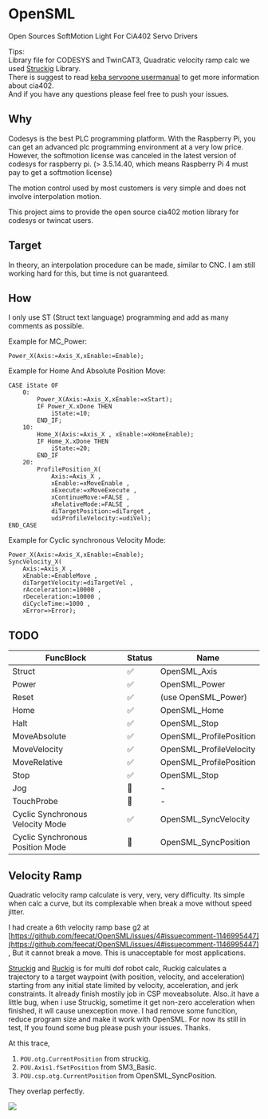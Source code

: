 # OpenSML

Open Sources SoftMotion Light For CiA402 Servo Drivers  

Tips:  
Library file for CODESYS and TwinCAT3, Quadratic velocity ramp calc we used [Struckig](https://github.com/stefanbesler/struckig) Library.  
There is suggest to read [keba servoone usermanual](https://support.keba.com/cds/online/#doc/01-SOCANOPETHCAT-bh-en/01-SOCANOPETHCAT-bh-en) to get more information about cia402.  
And if you have any questions please feel free to push your issues.  

## Why

Codesys is the best PLC programming platform. With the Raspberry Pi, you can get an advanced plc programming environment at a very low price. However, the softmotion license was canceled in the latest version of codesys for raspberry pi. (> 3.5.14.40, which means Raspberry Pi 4 must pay to get a softmotion license)

The motion control used by most customers is very simple and does not involve interpolation motion.

This project aims to provide the open source cia402 motion library for codesys or twincat users.

## Target

In theory, an interpolation procedure can be made, similar to CNC. I am still working hard for this, but time is not guaranteed.

## How
I only use ST (Struct text language) programming and add as many comments as possible.

Example for MC_Power:
```
Power_X(Axis:=Axis_X,xEnable:=Enable);
```

Example for Home And Absolute Position Move:

```
CASE iState OF
	0:
		Power_X(Axis:=Axis_X,xEnable:=xStart);
		IF Power_X.xDone THEN
			iState:=10;
		END_IF;
	10:
		Home_X(Axis:=Axis_X , xEnable:=xHomeEnable);
		IF Home_X.xDone THEN
			iState:=20;
		END_IF
	20:
		ProfilePosition_X(
			Axis:=Axis_X , 
			xEnable:=xMoveEnable , 
			xExecute:=xMoveExecute , 
			xContinueMove:=FALSE , 
			xRelativeMode:=FALSE , 
			diTargetPosition:=diTarget , 
			udiProfileVelocity:=udiVel);
END_CASE
```

Example for Cyclic synchronous Velocity Mode:

```
Power_X(Axis:=Axis_X,xEnable:=Enable);
SyncVelocity_X(
	Axis:=Axis_X ,
	xEnable:=EnableMove ,
	diTargetVelocity:=diTargetVel ,
	rAcceleration:=10000 ,
	rDeceleration:=10000 ,
	diCycleTime:=1000 ,
	xError=>Error);
```


## TODO
|FuncBlock| Status | Name |
| --- |---| --- |
|Struct|:white_check_mark:|OpenSML_Axis|
|Power|:white_check_mark:|OpenSML_Power|
|Reset|:white_check_mark:|(use OpenSML_Power)|
|Home|:white_check_mark:|OpenSML_Home|
|Halt|:white_check_mark:|OpenSML_Stop|
|MoveAbsolute|:white_check_mark:|OpenSML_ProfilePosition|
|MoveVelocity|:white_check_mark:|OpenSML_ProfileVelocity|
|MoveRelative|:white_check_mark:|OpenSML_ProfilePosition|
|Stop|:white_check_mark:|OpenSML_Stop|
|Jog|:construction:|-|
|TouchProbe|:construction:|-|
| Cyclic Synchronous Velocity Mode |:white_check_mark:|OpenSML_SyncVelocity|
| Cyclic Synchronous Position Mode |:construction:|OpenSML_SyncPosition|

## Velocity Ramp

Quadratic velocity ramp calculate is very, very, very difficulty. Its simple when calc a curve, but its complexable when break a move without speed jitter.  

I had create a 6th velocity ramp base g2 at [https://github.com/feecat/OpenSML/issues/4#issuecomment-1146995447](https://github.com/feecat/OpenSML/issues/4#issuecomment-1146995447) , But it cannot break a move. This is unacceptable for most applications.  

[Struckig](https://github.com/stefanbesler/struckig) and [Ruckig](https://github.com/pantor/ruckig) is for multi dof robot calc, Ruckig calculates a trajectory to a target waypoint (with position, velocity, and acceleration) starting from any initial state limited by velocity, acceleration, and jerk constraints. It already finish mostily job in CSP moveabsolute. Also..it have a little bug, when i use Struckig, sometime it get non-zero acceleration when finished, it wll cause unexception move. I had remove some funcition, reduce program size and make it work with OpenSML. For now its still in test, If you found some bug please push your issues. Thanks.

At this trace,  
1. `POU.otg.CurrentPosition` from struckig.
2. `POU.Axis1.fSetPosition` from SM3_Basic.
3. `POU.csp.otg.CurrentPosition` from OpenSML_SyncPosition.

They overlap perfectly.

![](https://user-images.githubusercontent.com/29628990/244256140-3b22995f-f22a-484f-95d3-a63f8213bfdb.png)

